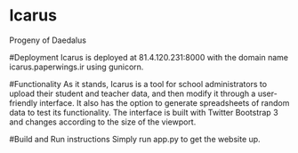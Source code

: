 # Icarus
Progeny of Daedalus

#Deployment
Icarus is deployed at 81.4.120.231:8000 with the domain name icarus.paperwings.ir using gunicorn. 

#Functionality
As it stands, Icarus is a tool for school administrators to upload their student and teacher data, and then modify it through a user-friendly interface.
It also has the option to generate spreadsheets of random data to test its functionality.
The interface is built with Twitter Bootstrap 3 and changes according to the size of the viewport.

#Build and Run instructions
Simply run app.py to get the website up. 
